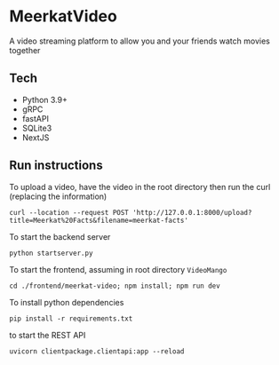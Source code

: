 # MeerkatVideo

A video streaming platform to allow you and your friends watch movies together

## Tech
- Python 3.9+
- gRPC
- fastAPI
- SQLite3
- NextJS

## Run instructions

To upload a video, have the video in the root directory then run the curl (replacing the information)
```{shell}
curl --location --request POST 'http://127.0.0.1:8000/upload?title=Meerkat%20Facts&filename=meerkat-facts'
```

To start the backend server
```{shell}
python startserver.py
```

To start the frontend, assuming in root directory `VideoMango`
```{shell}
cd ./frontend/meerkat-video; npm install; npm run dev
```

To install python dependencies
```{shell}
pip install -r requirements.txt
```

to start the REST API
```{shell}
uvicorn clientpackage.clientapi:app --reload
```